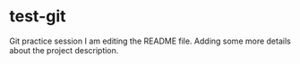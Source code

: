# test-git
Git practice session 
I am editing the README file. Adding some more details about the project description.

